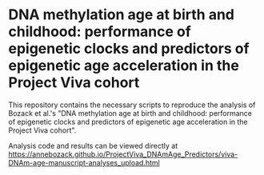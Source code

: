 # DNA methylation age at birth and childhood: performance of epigenetic clocks and predictors of epigenetic age acceleration in the Project Viva cohort

This repository contains the necessary scripts to reproduce the analysis of
Bozack et al.'s "DNA methylation age at birth and childhood: performance of epigenetic clocks and predictors of epigenetic age acceleration in the Project Viva cohort".

Analysis code and results can be viewed directly at https://annebozack.github.io/ProjectViva_DNAmAge_Predictors/viva-DNAm-age-manuscript-analyses_upload.html
